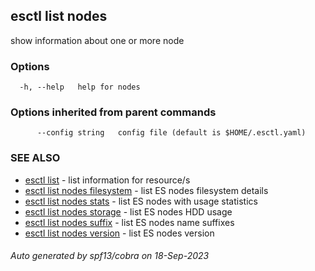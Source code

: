 ## esctl list nodes

show information about one or more node

### Options

```
  -h, --help   help for nodes
```

### Options inherited from parent commands

```
      --config string   config file (default is $HOME/.esctl.yaml)
```

### SEE ALSO

* [esctl list](esctl_list.md)	 - list information for resource/s
* [esctl list nodes filesystem](esctl_list_nodes_filesystem.md)	 - list ES nodes filesystem details
* [esctl list nodes stats](esctl_list_nodes_stats.md)	 - list ES nodes with usage statistics
* [esctl list nodes storage](esctl_list_nodes_storage.md)	 - list ES nodes HDD usage
* [esctl list nodes suffix](esctl_list_nodes_suffix.md)	 - list ES nodes name suffixes
* [esctl list nodes version](esctl_list_nodes_version.md)	 - list ES nodes version

###### Auto generated by spf13/cobra on 18-Sep-2023
